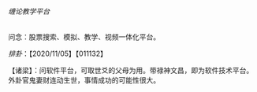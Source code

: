 ###### 缠论教学平台

问念：股票搜索、模拟、教学、视频一体化平台。

$排卦：【2020/11/05】【011132】$



【诸梁】：问软件平台，可取世爻的父母为用。带禄神文昌，即为软件技术平台。外卦官鬼妻财连动生世，事情成功的可能性很大。

